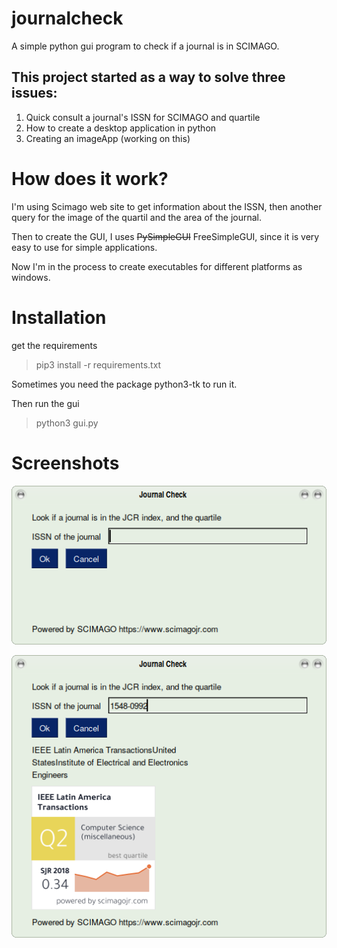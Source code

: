 # journalcheck
A simple python gui program to check if a journal is in SCIMAGO.

## This project started as a way to solve three issues:
1. Quick consult a journal's ISSN for SCIMAGO and quartile
1. How to create a desktop application in python
1. Creating an imageApp (working on this)

# How does it work?
I'm using Scimago web site to get information about the ISSN, then another query
for the image of the quartil and the area of the journal.

Then to create the GUI, I uses ~~PySimpleGUI~~ FreeSimpleGUI, since it is very easy to use for
simple applications.

Now I'm in the process to create executables for different platforms as windows.

# Installation 
get the requirements
> pip3 install -r requirements.txt

Sometimes you need the package python3-tk to run it.

Then run the gui
> python3 gui.py

# Screenshots

![](imgs/initial_screen.png)

![](imgs/results.png)
